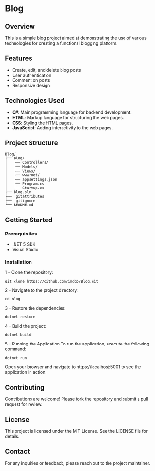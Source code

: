 # Blog

## Overview
This is a simple blog project aimed at demonstrating the use of various technologies for creating a functional blogging platform.

## Features
- Create, edit, and delete blog posts
- User authentication
- Comment on posts
- Responsive design

## Technologies Used

- **C#**: Main programming language for backend development.
- **HTML**: Markup language for structuring the web pages.
- **CSS**: Styling the HTML pages.
- **JavaScript**: Adding interactivity to the web pages.

## Project Structure
```plaintext
Blog/
├── Blog/
│   ├── Controllers/
│   ├── Models/
│   ├── Views/
│   ├── wwwroot/
│   ├── appsettings.json
│   ├── Program.cs
│   └── Startup.cs
├── Blog.sln
├── .gitattributes
├── .gitignore
└── README.md
```

## Getting Started

### Prerequisites

- .NET 5 SDK
- Visual Studio

### Installation

1 - Clone the repository:
```plaintext
git clone https://github.com/imdgo/Blog.git
```

2 - Navigate to the project directory:
```plaintext
cd Blog
```

3 - Restore the dependencies:
```plaintext
dotnet restore
```

4 - Build the project:
```plaintext
dotnet build
```

5 - Running the Application
To run the application, execute the following command:

```plaintext
dotnet run
```

Open your browser and navigate to https://localhost:5001 to see the application in action.

## Contributing
Contributions are welcome! Please fork the repository and submit a pull request for review.

## License
This project is licensed under the MIT License. See the LICENSE file for details.

## Contact
For any inquiries or feedback, please reach out to the project maintainer.
